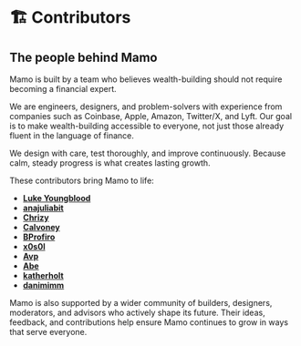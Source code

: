 # 🏗️ Contributors

## The people behind Mamo

Mamo is built by a team who believes wealth-building should not require becoming a financial expert.

We are engineers, designers, and problem-solvers with experience from companies such as Coinbase, Apple, Amazon, Twitter/X, and Lyft. Our goal is to make wealth-building accessible to everyone, not just those already fluent in the language of finance.

We design with care, test thoroughly, and improve continuously. Because calm, steady progress is what creates lasting growth.

These contributors bring Mamo to life:

* [**Luke Youngblood**](https://x.com/LukeYoungblood)
* [**anajuliabit**](https://x.com/anajuliabit)
* [**Chrizy**](https://x.com/heyitschrizzle)
* [**Calvoney**](https://x.com/calvoney)
* [**BProfiro**](https://x.com/bprofiro)
* [**x0s0l**](https://x.com/x0s0l)
* [**Avp**](https://x.com/0xavp)
* [**Abe**](https://x.com/ich_bin_abe_2)
* [**katherholt**](https://x.com/_katherholt)
* [**danimimm**](https://x.com/danimimm)

Mamo is also supported by a wider community of builders, designers, moderators, and advisors who actively shape its future. Their ideas, feedback, and contributions help ensure Mamo continues to grow in ways that serve everyone.
